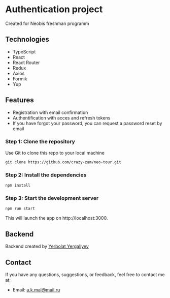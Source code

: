 # Authentication project

Created for Neobis freshman programm

## Technologies

- TypeScript
- React
- React Router
- Redux
- Axios
- Formik
- Yup

## Features

- Registration with email confirmation
- Authentification with acces and refresh tokens
- If you have forgot your password, you can request a password reset by email

### Step 1: Clone the repository

Use Git to clone this repo to your local machine

```
git clone https://github.com/crazy-zam/neo-tour.git
```

### Step 2: Install the dependencies

```
npm install
```

### Step 3: Start the development server

```
npm run start
```

This will launch the app on http://localhost:3000.

## Backend

Backend created by [Yerbolat Yergaliyev](https://github.com/yerokha312)

## Contact

If you have any questions, suggestions, or feedback, feel free to contact me at:

- Email: a.k.mal@mail.ru
